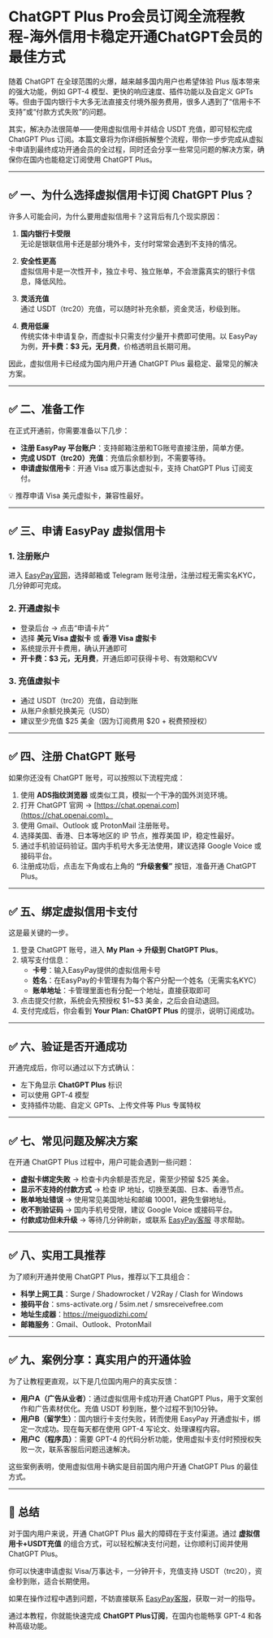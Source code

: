 # ChatGPT Plus Pro会员订阅全流程教程-海外信用卡稳定开通ChatGPT会员的最佳方式

随着 ChatGPT 在全球范围的火爆，越来越多国内用户也希望体验 Plus 版本带来的强大功能，例如 GPT-4 模型、更快的响应速度、插件功能以及自定义 GPTs 等。但由于国内银行卡大多无法直接支付境外服务费用，很多人遇到了“信用卡不支持”或“付款方式失败”的问题。  

其实，解决办法很简单——使用虚拟信用卡并结合 USDT 充值，即可轻松完成 ChatGPT Plus 订阅。本篇文章将为你详细拆解整个流程，带你一步步完成从虚拟卡申请到最终成功开通会员的全过程，同时还会分享一些常见问题的解决方案，确保你在国内也能稳定订阅使用 ChatGPT Plus。  

---

## ✅ 一、为什么选择虚拟信用卡订阅 ChatGPT Plus？  

许多人可能会问，为什么要用虚拟信用卡？这背后有几个现实原因：  

1. **国内银行卡受限**  
无论是银联信用卡还是部分境外卡，支付时常常会遇到不支持的情况。  

2. **安全性更高**  
虚拟信用卡是一次性开卡，独立卡号、独立账单，不会泄露真实的银行卡信息，降低风险。  

3. **灵活充值**  
通过 USDT（trc20）充值，可以随时补充余额，资金灵活，秒级到账。  

4. **费用低廉**  
传统实体卡申请复杂，而虚拟卡只需支付少量开卡费即可使用。以 EasyPay 为例，**开卡费：$3 元，无月费**，价格透明且长期可用。  

因此，虚拟信用卡已经成为国内用户开通 ChatGPT Plus 最稳定、最常见的解决方案。  

---

## ✅ 二、准备工作  

在正式开通前，你需要准备以下几步：  

- **注册 EasyPay 平台账户**：支持邮箱注册和TG账号直接注册，简单方便。  
- **完成 USDT（trc20）充值**：充值后余额秒到，不需要等待。  
- **申请虚拟信用卡**：开通 Visa 或万事达虚拟卡，支持 ChatGPT Plus 订阅支付。  

💡 推荐申请 Visa 美元虚拟卡，兼容性最好。  

---

## ✅ 三、申请 EasyPay 虚拟信用卡  

### 1. 注册账户  
进入 [EasyPay官网](https://easy-pay.site/home)，选择邮箱或 Telegram 账号注册，注册过程无需实名KYC，几分钟即可完成。  

### 2. 开通虚拟卡  
- 登录后台 → 点击“申请卡片”  
- 选择 **美元 Visa 虚拟卡** 或 **香港 Visa 虚拟卡**  
- 系统提示开卡费用，确认开通即可  
- **开卡费：$3 元，无月费**，开通后即可获得卡号、有效期和CVV  

### 3. 充值虚拟卡  
- 通过 USDT（trc20）充值，自动到账  
- 从账户余额兑换美元（USD）  
- 建议至少充值 \$25 美金（因为订阅费用 \$20 + 税费预授权）  

---

## ✅ 四、注册 ChatGPT 账号  

如果你还没有 ChatGPT 账号，可以按照以下流程完成：  

1. 使用 **ADS指纹浏览器** 或类似工具，模拟一个干净的国外浏览环境。  
2. 打开 ChatGPT 官网 → [https://chat.openai.com](https://chat.openai.com)。  
3. 使用 Gmail、Outlook 或 ProtonMail 注册账号。  
4. 选择美国、香港、日本等地区的 IP 节点，推荐美国 IP，稳定性最好。  
5. 通过手机验证码验证。国内手机号大多无法使用，建议选择 Google Voice 或接码平台。  
6. 注册成功后，点击左下角或右上角的 **“升级套餐”** 按钮，准备开通 ChatGPT Plus。  

---

## ✅ 五、绑定虚拟信用卡支付  

这是最关键的一步。  

1. 登录 ChatGPT 账号，进入 **My Plan → 升级到 ChatGPT Plus**。  
2. 填写支付信息：  
   - **卡号**：输入EasyPay提供的虚拟信用卡号  
   - **姓名**：在EasyPay的卡管理有为每个客户分配一个姓名（无需实名KYC）  
   - **账单地址**：卡管理里面也有分配一个地址，直接获取即可
3. 点击提交付款，系统会先预授权 \$1~\$3 美金，之后会自动退回。  
4. 支付完成后，你会看到 **Your Plan: ChatGPT Plus** 的提示，说明订阅成功。  

---

## ✅ 六、验证是否开通成功  

开通完成后，你可以通过以下方式确认：  

- 左下角显示 **ChatGPT Plus** 标识  
- 可以使用 GPT-4 模型  
- 支持插件功能、自定义 GPTs、上传文件等 Plus 专属特权  

---

## ✅ 七、常见问题及解决方案  

在开通 ChatGPT Plus 过程中，用户可能会遇到一些问题：  

- **虚拟卡绑定失败** → 检查卡内余额是否充足，需至少预留 \$25 美金。  
- **显示不支持的付款方式** → 检查 IP 地址，切换至美国、日本、香港节点。  
- **账单地址错误** → 使用常见美国地址和邮编 10001，避免生僻地址。  
- **收不到验证码** → 国内手机号受限，建议 Google Voice 或接码平台。  
- **付款成功但未升级** → 等待几分钟刷新，或联系 [EasyPay客服](https://t.me/easypay_u) 寻求帮助。  

---

## ✅ 八、实用工具推荐  

为了顺利开通并使用 ChatGPT Plus，推荐以下工具组合：  

- **科学上网工具**：Surge / Shadowrocket / V2Ray / Clash for Windows  
- **接码平台**：sms-activate.org / 5sim.net / smsreceivefree.com  
- **地址生成器**：https://meiguodizhi.com/  
- **邮箱服务**：Gmail、Outlook、ProtonMail  

---

## ✅ 九、案例分享：真实用户的开通体验  

为了让教程更直观，以下是几位国内用户的真实反馈：  

- **用户A（广告从业者）**：通过虚拟信用卡成功开通 ChatGPT Plus，用于文案创作和广告素材优化。充值 USDT 秒到账，整个过程不到10分钟。  
- **用户B（留学生）**：国内银行卡支付失败，转而使用 EasyPay 开通虚拟卡，绑定一次成功。现在每天都在使用 GPT-4 写论文、处理课程内容。  
- **用户C（程序员）**：需要 GPT-4 的代码分析功能，使用虚拟卡支付时预授权失败一次，联系客服后问题迅速解决。  

这些案例表明，使用虚拟信用卡确实是目前国内用户开通 ChatGPT Plus 的最佳方式。  

---

## 📌 总结  

对于国内用户来说，开通 ChatGPT Plus 最大的障碍在于支付渠道。通过 **虚拟信用卡+USDT充值** 的组合方式，可以轻松解决支付问题，让你顺利订阅并使用 ChatGPT Plus。  

你可以快速申请虚拟 Visa/万事达卡，一分钟开卡，充值支持 USDT（trc20），资金秒到账，适合长期使用。  

如果在操作过程中遇到问题，不妨直接联系 [EasyPay客服](https://t.me/easypay_u)，获取一对一的指导。  

通过本教程，你就能快速完成 **ChatGPT Plus订阅**，在国内也能畅享 GPT-4 和各种高级功能。  
